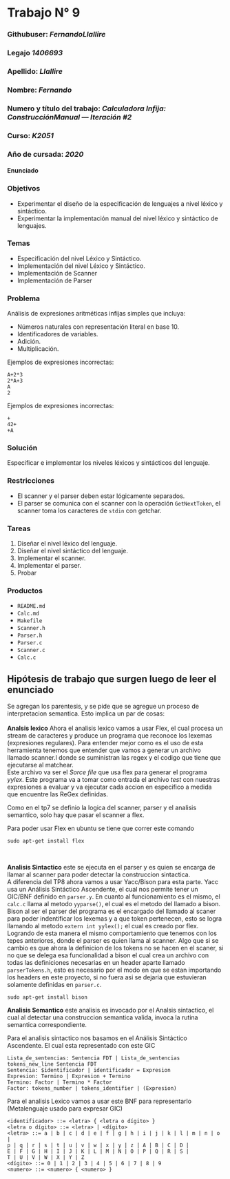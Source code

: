 # Trabajo N° 9
### Githubuser: *FernandoLlallire*
### Legajo *1406693*
### Apellido: *Llallire*
### Nombre: *Fernando*
### Numero y título del trabajo: *Calculadora Infija: ConstrucciónManual — Iteración #2*
### Curso: *K2051*
### Año de cursada: *2020*
#### Enunciado

### Objetivos

* Experimentar el diseño de la especificación de lenguajes a nivel léxico y sintáctico.
* Experimentar la implementación manual del nivel léxico y sintáctico de lenguajes.

### Temas

* Especificación del nivel Léxico y Sintáctico.
* Implementación del nivel Léxico y Sintáctico.
* Implementación de Scanner
* Implementación de Parser

### Problema

Análisis de expresiones aritméticas infijas simples que incluya:

* Números naturales con representación literal en base 10.
* Identificadores de variables.
* Adición.
* Multiplicación.

Ejemplos de expresiones incorrectas:

```
A+2*3
2*A+3
A
2
```
Ejemplos de expresiones incorrectas:
```
+
42+
+A
```

### Solución

Especificar e implementar los niveles léxicos y sintácticos del lenguaje.

### Restricciones

* El scanner y el parser deben estar lógicamente separados.
* El parser se comunica con el scanner con la operación `GetNextToken`, el scanner toma los caracteres de `stdin` con getchar.

### Tareas

1. Diseñar el nivel léxico del lenguaje.
2. Diseñar el nivel sintáctico del lenguaje.
3. Implementar el scanner.
4. Implementar el parser.
5. Probar

### Productos

* `README.md`
* `Calc.md`
* `Makefile`
* `Scanner.h`
* `Parser.h`
* `Parser.c`
* `Scanner.c`
* `Calc.c`

## Hipótesis de trabajo que surgen luego de leer el enunciado
Se agregan los parentesis, y se pide que se agregue un proceso de interpretacion semantica.
Esto implica un par de cosas:</br></br>
**Analsis lexico** Ahora el analisis lexico vamos a usar Flex, el cual procesa un stream de caracteres y produce un programa  que reconoce los lexemas (expresiones regulares). Para entender mejor como es el uso de esta herramienta tenemos que entender que vamos a generar un archivo llamado scanner.l donde se suministran las regex y el codigo que tiene que ejecutarse al matchear.  </br>
Este archivo va ser el *Sorce file* que usa flex para generar el programa *yylex*. Este programa va a tomar como entrada el archivo *test* con nuestras expresiones a evaluar y va ejecutar cada accion en especifico a medida que encuentre  las ReGex definidas.

Como en el tp7 se definio la logica del scanner, parser y el analisis semantico, solo hay que pasar el scanner a flex.

Para poder usar Flex en ubuntu se tiene que correr este comando 
```
sudo apt-get install flex
```

</br>

**Analisis Sintactico** este se ejecuta en el parser y es quien se encarga de llamar al scanner para poder detectar la construccion sintactica.<br>
A diferencia del TP8 ahora vamos a usar Yacc/Bison para esta parte. Yacc usa un Análisis Sintáctico Ascendente, el cual nos permite tener un GIC/BNF definido en `parser.y`.
En cuanto al funcionamiento es el mismo, el `calc.c` llama al metodo `yyparse()`, el cual es el metodo del llamado a bison. Bison al ser el parser del programa es el encargado del llamado al scaner para poder indentificar los lexemas y a que token pertenecen, esto se logra llamando al metodo `extern int yylex();` el cual es creado por flex. Logrando de esta manera el mismo comportamiento que tenemos con los tepes anteriores, donde el parser es quien llama al scanner.
Algo que si se cambio es que ahora la definicion de los tokens no se hacen en el scaner, si no que se delega esa funcionalidad a bison el cual crea un archivo con todas las definiciones necesarias en un header aparte llamado `parserTokens.h`, esto es necesario por el modo en que se estan importando los headers en este proyecto, si no fuera asi se dejaria que estuvieran solamente definidas en `parser.c`.
```
sudo apt-get install bison
```

**Analisis Semantico** este analisis es invocado por el Analsis sintactico, el cual al detectar una construccion semantica valida, invoca la rutina semantica correspondiente.


Para el analisis sintactico nos basamos en el Análisis Sintáctico Ascendente.
El cual esta representado con este GIC

```
Lista_de_sentencias: Sentencia FDT | Lista_de_sentencias tokens_new_line Sentencia FDT
Sentencia: $identificador | identificador = Expresion
Expresion: Termino | Expresion + Termino
Termino: Factor | Termino * Factor
Factor: tokens_number | tokens_identifier | (Expresion)
``` 


Para el analisis Lexico vamos a usar este BNF para representarlo (Metalenguaje usado para expresar GIC)

```
<identificador> ::= <letra> { <letra o dígito> }
<letra o dígito> ::= <letra> | <dígito>
<letra> ::= a | b | c | d | e | f | g | h | i | j | k | l | m | n | o |
p | q | r | s | t | u | v | w | x | y | z | A | B | C | D |
E | F | G | H | I | J | K | L | M | N | O | P | Q | R | S |
T | U | V | W | X | Y | Z
<dígito> ::= 0 | 1 | 2 | 3 | 4 | 5 | 6 | 7 | 8 | 9
<numero> ::= <numero> { <numero> }
```